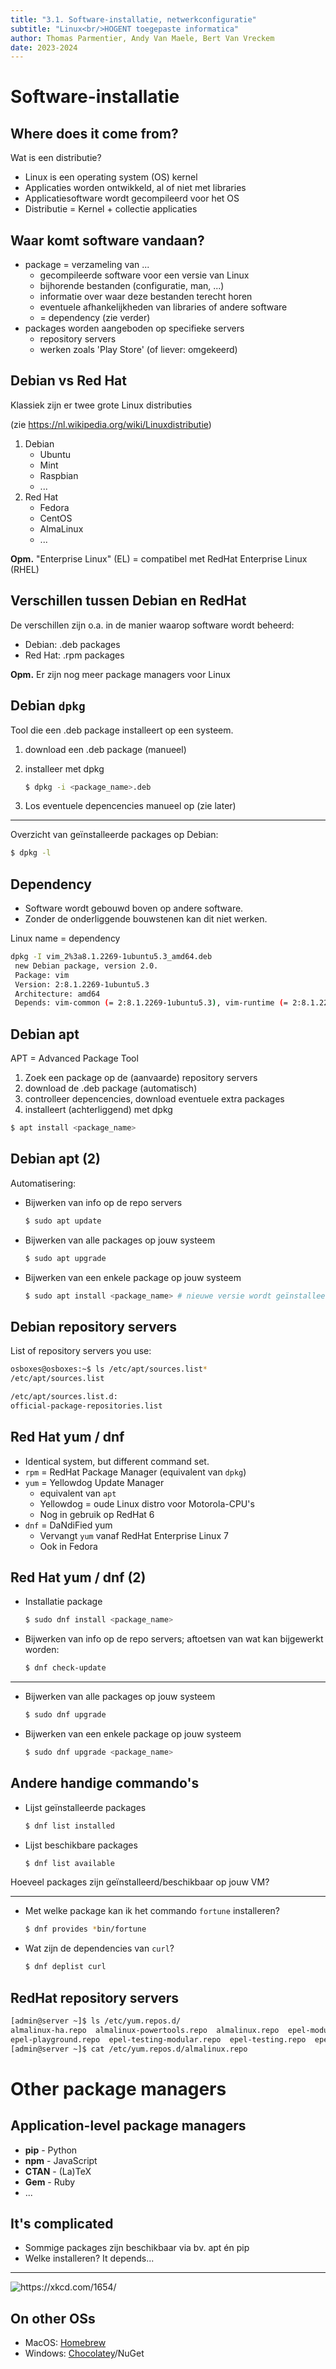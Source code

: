 ```yaml
---
title: "3.1. Software-installatie, netwerkconfiguratie"
subtitle: "Linux<br/>HOGENT toegepaste informatica"
author: Thomas Parmentier, Andy Van Maele, Bert Van Vreckem
date: 2023-2024
---
```


# Software-installatie

## Where does it come from?

Wat is een distributie?

- Linux is een operating system (OS) kernel
- Applicaties worden ontwikkeld, al of niet met libraries
- Applicatiesoftware wordt gecompileerd voor het OS
- Distributie = Kernel + collectie applicaties

## Waar komt software vandaan?

- package = verzameling van ...
    - gecompileerde software voor een versie van Linux
    - bijhorende bestanden (configuratie, man, ...)
    - informatie over waar deze bestanden terecht horen
    - eventuele afhankelijkheden van libraries of andere software
    - = dependency (zie verder)
- packages worden aangeboden op specifieke servers
    - repository servers
    - werken zoals 'Play Store' (of liever: omgekeerd)

## Debian vs Red Hat

Klassiek zijn er twee grote Linux distributies

(zie <https://nl.wikipedia.org/wiki/Linuxdistributie>)

1. Debian
    - Ubuntu
    - Mint
    - Raspbian
    - ...
2. Red Hat
    - Fedora
    - CentOS
    - AlmaLinux
    - ...

**Opm.** "Enterprise Linux" (EL) = compatibel met RedHat Enterprise Linux (RHEL)

## Verschillen tussen Debian en RedHat

De verschillen zijn o.a. in de manier waarop software wordt beheerd:

- Debian:  .deb packages
- Red Hat: .rpm packages

**Opm.** Er zijn nog meer package managers voor Linux

## Debian `dpkg`

Tool die een .deb package installeert op een systeem.

1. download een .deb package (manueel)
2. installeer met dpkg

    ```bash
    $ dpkg -i <package_name>.deb
    ```

3. Los eventuele depencencies manueel op (zie later)

---

Overzicht van geïnstalleerde packages op Debian:

```bash
$ dpkg -l
```

## Dependency

- Software wordt gebouwd boven op andere software.
- Zonder de onderliggende bouwstenen kan dit niet werken.

Linux name = dependency

```bash
dpkg -I vim_2%3a8.1.2269-1ubuntu5.3_amd64.deb 
 new Debian package, version 2.0.
 Package: vim
 Version: 2:8.1.2269-1ubuntu5.3
 Architecture: amd64
 Depends: vim-common (= 2:8.1.2269-1ubuntu5.3), vim-runtime (= 2:8.1.2269-1ubuntu5.3), libacl1 (>= 2.2.23), libc6 (>= 2.29), libcanberra0 (>= 0.2), libgpm2 (>= 1.20.7), libpython3.8 (>= 3.8.2), libselinux1 (>= 1.32), libtinfo6 (>= 6)
```

## Debian apt

APT = Advanced Package Tool

1. Zoek een package op de (aanvaarde) repository servers 
2. download de .deb package (automatisch)
3. controlleer depencencies, download eventuele extra packages
4. installeert (achterliggend) met dpkg

```bash
$ apt install <package_name>
```

## Debian apt (2)

Automatisering:

- Bijwerken van info op de repo servers

    ```bash
    $ sudo apt update
    ```

- Bijwerken van alle packages op jouw systeem

    ```bash
    $ sudo apt upgrade
    ```

- Bijwerken van een enkele package op jouw systeem

    ```bash
    $ sudo apt install <package_name> # nieuwe versie wordt geïnstalleerd
    ```

## Debian repository servers

List of repository servers you use:

```bash
osboxes@osboxes:~$ ls /etc/apt/sources.list*
/etc/apt/sources.list

/etc/apt/sources.list.d:
official-package-repositories.list
```

## Red Hat yum / dnf

- Identical system, but different command set.
- `rpm` = RedHat Package Manager (equivalent van `dpkg`)
- `yum` = Yellowdog Update Manager
    - equivalent van `apt`
    - Yellowdog = oude Linux distro voor Motorola-CPU's
    - Nog in gebruik op RedHat 6
- `dnf` = DaNdiFied yum
    - Vervangt `yum` vanaf RedHat Enterprise Linux 7
    - Ook in Fedora

## Red Hat yum / dnf (2)

- Installatie package

    ```bash
    $ sudo dnf install <package_name>
    ```

- Bijwerken van info op de repo servers; aftoetsen van wat kan bijgewerkt worden:

    ```bash
    $ dnf check-update
    ```

---

- Bijwerken van alle packages op jouw systeem

    ```bash
    $ sudo dnf upgrade
    ```

- Bijwerken van een enkele package op jouw systeem

    ```bash
    $ sudo dnf upgrade <package_name>
    ```

## Andere handige commando's

- Lijst geïnstalleerde packages

    ```bash
    $ dnf list installed
    ```

- Lijst beschikbare packages

    ```bash
    $ dnf list available
    ```

Hoeveel packages zijn geïnstalleerd/beschikbaar op jouw VM?

---

- Met welke package kan ik het commando `fortune` installeren?

    ```bash
    $ dnf provides *bin/fortune
    ```

- Wat zijn de dependencies van `curl`?

    ```bash
    $ dnf deplist curl
    ```

## RedHat repository servers

```bash
[admin@server ~]$ ls /etc/yum.repos.d/
almalinux-ha.repo  almalinux-powertools.repo  almalinux.repo  epel-modular.repo
epel-playground.repo  epel-testing-modular.repo  epel-testing.repo  epel.repo
[admin@server ~]$ cat /etc/yum.repos.d/almalinux.repo
```

# Other package managers

## Application-level package managers

- **pip** - Python
- **npm** - JavaScript
- **CTAN** - (La)TeX
- **Gem** - Ruby
- ...

## It's complicated

- Sommige packages zijn beschikbaar via bv. apt én pip
- Welke installeren? It depends...

---

![<https://xkcd.com/1654/>](assets/xkcd-1654-install.png)

## On other OSs

- MacOS: [Homebrew](https://brew.sh)
- Windows: [Chocolatey](https://chocolatey.org)/NuGet
